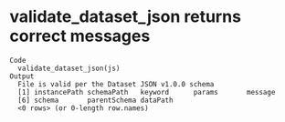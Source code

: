 # validate_dataset_json returns correct messages

    Code
      validate_dataset_json(js)
    Output
      File is valid per the Dataset JSON v1.0.0 schema
      [1] instancePath schemaPath   keyword      params       message     
      [6] schema       parentSchema dataPath    
      <0 rows> (or 0-length row.names)

